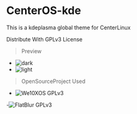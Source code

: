 CenterOS-kde
============
This is a kdeplasma global theme for CenterLinux

Distribute With GPLv3 License

> Preview

- ![dark](https://github.com/TeaHouseLab/CenterOS-kde/raw/main/screenshots/dark.png)
- ![light](https://github.com/TeaHouseLab/CenterOS-kde/raw/main/screenshots/light.png)

> OpenSourceProject Used

- ![We10XOS](https://github.com/yeyushengfan258/We10XOS-kde) GPLv3

-![FlatBlur](https://github.com/Davide-sd/FlatBlur) GPLv3
